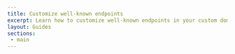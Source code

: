 ```yaml
---
title: Customize well-known endpoints
excerpt: Learn how to customize well-known endpoints in your custom domain.
layout: Guides
sections:
 - main
---
```

